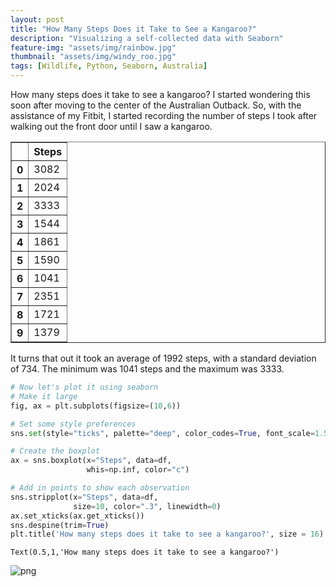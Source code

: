 ```yaml
---
layout: post
title: "How Many Steps Does it Take to See a Kangaroo?"
description: "Visualizing a self-collected data with Seaborn"
feature-img: "assets/img/rainbow.jpg"
thumbnail: "assets/img/windy_roo.jpg"
tags: [Wildlife, Python, Seaborn, Australia]
---
```


How many steps does it take to see a kangaroo? I started wondering this soon after moving to the center of the Australian Outback. So, with the assistance of my Fitbit, I started recording the number of steps I took after walking out the front door until I saw a kangaroo.

<div>
<style scoped>
    .dataframe tbody tr th:only-of-type {
        vertical-align: middle;
    }

    .dataframe tbody tr th {
        vertical-align: top;
    }

    .dataframe thead th {
        text-align: right;
    }
</style>
<table border="1" class="dataframe">
  <thead>
    <tr style="text-align: right;">
      <th></th>
      <th>Steps</th>
    </tr>
  </thead>
  <tbody>
    <tr>
      <th>0</th>
      <td>3082</td>
    </tr>
    <tr>
      <th>1</th>
      <td>2024</td>
    </tr>
    <tr>
      <th>2</th>
      <td>3333</td>
    </tr>
    <tr>
      <th>3</th>
      <td>1544</td>
    </tr>
    <tr>
      <th>4</th>
      <td>1861</td>
    </tr>
    <tr>
      <th>5</th>
      <td>1590</td>
    </tr>
    <tr>
      <th>6</th>
      <td>1041</td>
    </tr>
    <tr>
      <th>7</th>
      <td>2351</td>
    </tr>
    <tr>
      <th>8</th>
      <td>1721</td>
    </tr>
    <tr>
      <th>9</th>
      <td>1379</td>
    </tr>
  </tbody>
</table>
</div>


It turns that out it took an average of 1992 steps, with a standard deviation of 734. The minimum was 1041 steps and the maximum was 3333.


```python
# Now let's plot it using seaborn
# Make it large
fig, ax = plt.subplots(figsize=(10,6))

# Set some style preferences
sns.set(style="ticks", palette="deep", color_codes=True, font_scale=1.5)

# Create the boxplot
ax = sns.boxplot(x="Steps", data=df,
                 whis=np.inf, color="c")

# Add in points to show each observation
sns.stripplot(x="Steps", data=df,
              size=10, color=".3", linewidth=0)
ax.set_xticks(ax.get_xticks())
sns.despine(trim=True)
plt.title('How many steps does it take to see a kangaroo?', size = 16)
```




    Text(0.5,1,'How many steps does it take to see a kangaroo?')




![png]({{site.baseurl}}/assets/img/2016-07-20-How%20Many%20Steps%20Does%20it%20Take%20to%20See%20a%20Kangaroo_files/2016-07-20-How%20Many%20Steps%20Does%20it%20Take%20to%20See%20a%20Kangaroo_6_1.png)

